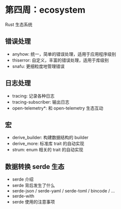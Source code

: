 # 第四周：ecosystem

Rust 生态系统

## 错误处理

- anyhow: 统一，简单的错误处理，适用于应用程序级别
- thiserror: 自定义，丰富的错误处理，适用于库级别
- snafu: 更细粒度地管理错误

## 日志处理

- tracing: 记录各种日志
- tracing-subscriber: 输出日志
- open-telemetry\*: 和 open-telemetry 生态互动

## 宏

- derive_builder: 构建数据结构的 builder
- derive_more: 标准库 trait 的自动实现
- strum: enum 相关的 trait 的自动实现

## 数据转换 serde 生态

- serde 介绍
- serde 背后发生了什么
- serde-json / serde-yaml / serde-toml / bincode / ...
- serde-with
- serde 使用的注意事项
